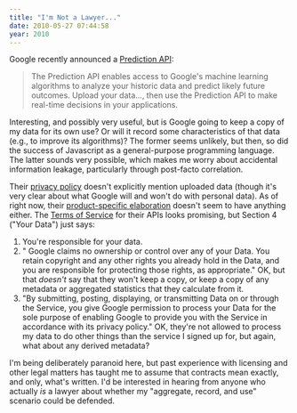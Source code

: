 ```yaml
---
title: "I'm Not a Lawyer..."
date: 2010-05-27 07:44:58
year: 2010
---
```

Google recently announced a <a href="http://code.google.com/apis/predict/">Prediction API</a>:
<blockquote>The Prediction API enables access to Google's machine learning algorithms  to analyze your historic data and predict likely future outcomes.  Upload your data..., then use the Prediction API to make  real-time decisions in your applications.</blockquote>
Interesting, and possibly very useful, but is Google going to keep a copy of my data for its own use? Or will it record some characteristics of that data (e.g., to improve its algorithms)?  The former seems unlikely, but then, so did the success of Javascript as a general-purpose programming language. The latter sounds very possible, which makes me worry about accidental information leakage, particularly through post-facto correlation.

Their <a href="http://www.google.com/privacypolicy.html">privacy policy</a> doesn't explicitly mention uploaded data (though it's very clear about what Google will and won't do with personal data). As of right now, their <a href="http://www.google.com/intl/en/privacy.html">product-specific elaboration</a> doesn't seem to have anything either. The <a href="http://code.google.com/apis/predict/docs/terms.html">Terms of Service</a> for their APIs looks promising, but Section 4 ("Your Data") just says:
<ol>
	<li>You're responsible for your data.</li>
	<li>" Google claims no ownership or control over any of your Data.  You  retain copyright and any other rights you already hold in the Data, and  you are responsible for protecting those rights, as appropriate." OK, but that <em>doesn't</em> say that they won't keep a copy, or keep a copy of any metadata or aggregated statistics that they calculate from it.</li>
	<li>"By submitting, posting, displaying, or transmitting Data on or  through the Service, you give Google permission to process your Data for  the sole purpose of enabling Google to provide you with the Service in  accordance with its privacy policy." OK, they're not allowed to process my data to do other things than the service I signed up for, but again, what about any derived metadata?</li>
</ol>
I'm being deliberately paranoid here, but past experience with licensing and other legal matters has taught me to assume that contracts mean exactly, and only, what's written. I'd be interested in hearing from anyone who actually <em>is</em> a lawyer about whether my "aggregate, record, and use" scenario could be defended.
